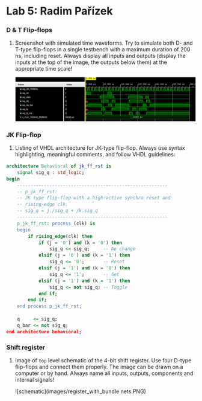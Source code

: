 # Lab 5: Radim Pařízek

### D & T Flip-flops

1. Screenshot with simulated time waveforms. Try to simulate both D- and T-type flip-flops in a single testbench with a maximum duration of 200 ns, including reset. Always display all inputs and outputs (display the inputs at the top of the image, the outputs below them) at the appropriate time scale!

   ![waveforms](Images/D_T_waveforms.PNG)

### JK Flip-flop

1. Listing of VHDL architecture for JK-type flip-flop. Always use syntax highlighting, meaningful comments, and follow VHDL guidelines:

```vhdl
architecture Behavioral of jk_ff_rst is
    signal sig_q : std_logic;
begin
    --------------------------------------------------------
    -- p_jk_ff_rst:
    -- JK type flip-flop with a high-active synchro reset and
    -- rising-edge clk.
    -- sig_q = j./sig_q + /k.sig_q
    --------------------------------------------------------
    p_jk_ff_rst: process (clk) is
    begin
        if rising_edge(clk) then
            if (j = '0') and (k = '0') then
                sig_q <= sig_q;     -- No change
            elsif (j = '0') and (k = '1') then
                sig_q <= '0';       -- Reset
            elsif (j = '1') and (k = '0') then
                sig_q <= '1';       -- Set
            elsif (j = '1') and (k = '1') then
                sig_q <= not sig_q; -- Toggle
            end if;
        end if;
    end process p_jk_ff_rst;

    q     <= sig_q;
    q_bar <= not sig_q;
end architecture behavioral;
```

### Shift register

1. Image of `top` level schematic of the 4-bit shift register. Use four D-type flip-flops and connect them properly. The image can be drawn on a computer or by hand. Always name all inputs, outputs, components and internal signals!

   ![schematic](images/register_with_bundle nets.PNG)
